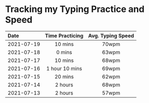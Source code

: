 # Tracking my Typing Practice and Speed

| Date       | Time Practicing | Avg. Typing Speed |
| :--------- | :-------------: | :---------------: |
| 2021-07-19 |     10 mins     |       70wpm       |
| 2021-07-18 |     0 mins      |       63wpm       |
| 2021-07-17 |     10 mins     |       68wpm       |
| 2021-07-16 | 1 hour 10 mins  |       69wpm       |
| 2021-07-15 |     20 mins     |       62wpm       |
| 2021-07-14 |     2 hours     |       68wpm       |
| 2021-07-13 |     2 hours     |       57wpm       |
